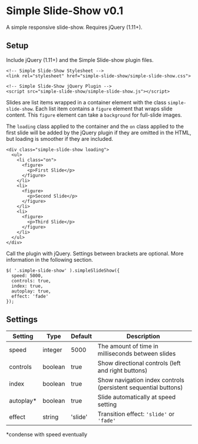 # Simple Slide-Show v0.1
A simple responsive slide-show. Requires jQuery (1.11+).

## Setup

Include jQuery (1.11+) and the Simple Slide-show plugin files.

```
<!-- Simple Slide-Show Stylesheet -->
<link rel="stylesheet" href="simple-slide-show/simple-slide-show.css">

<!-- Simple Slide-Show jQuery Plugin -->
<script src="simple-slide-show/simple-slide-show.js"></script>
```

Slides are list items wrapped in a container element with the class `simple-slide-show`. Each list item contains a `figure` element that wraps slide content. This `figure` element can take a `background` for full-slide images.

The `loading` class applied to the container and the `on` class applied to the first slide will be added by the jQuery plugin if they are omitted in the HTML, but loading is smoother if they are included.

```
<div class="simple-slide-show loading">
  <ul>
    <li class="on">
      <figure>
        <p>First Slide</p>
      </figure>
    </li>
    <li>
      <figure>
        <p>Second Slide</p>
      </figure>
    </li>
    <li>
      <figure>
        <p>Third Slide</p>
      </figure>
    </li>
  </ul>
</div>
```

Call the plugin with jQuery. Settings between brackets are optional. More information in the following section.

```
$( '.simple-slide-show' ).simpleSlideShow({
  speed: 5000,
  controls: true,
  index: true,
  autoplay: true,
  effect: 'fade'
});
```

## Settings

Setting | Type | Default | Description
--- | --- | --- | ---
speed | integer | 5000 | The amount of time in milliseconds between slides
controls | boolean | true | Show directional controls (left and right buttons)
index | boolean | true | Show navigation index controls (persistent sequential buttons)
autoplay* | boolean | true | Slide automatically at speed setting
effect | string | 'slide' | Transition effect: `'slide'` or `'fade'`

\*condense with speed eventually